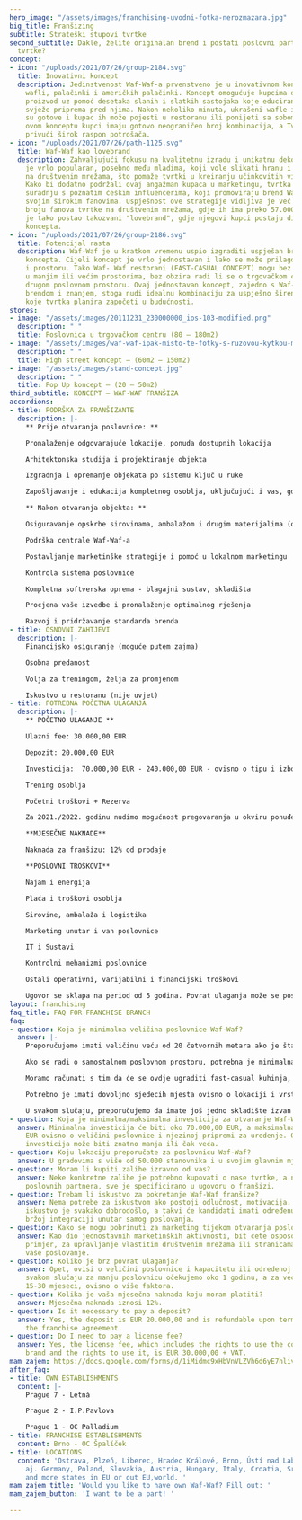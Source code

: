 ```yaml
---
hero_image: "/assets/images/franchising-uvodni-fotka-nerozmazana.jpg"
big_title: Franšizing
subtitle: Strateški stupovi tvrtke
second_subtitle: Dakle, želite originalan brend i postati poslovni partner brzorastuće
  tvrtke?
concept:
- icon: "/uploads/2021/07/26/group-2184.svg"
  title: Inovativni koncept
  description: Jedinstvenost Waf-Waf-a prvenstveno je u inovativnom konceptu pripreme
    wafli, palačinki i američkih palačinki. Koncept omogućuje kupcima da slože vlastiti
    proizvod uz pomoć desetaka slanih i slatkih sastojaka koje educirano osoblje potom
    svježe priprema pred njima. Nakon nekoliko minuta, ukrašeni wafle ili palačinke
    su gotove i kupac ih može pojesti u restoranu ili ponijeti sa sobom. Zahvaljujući
    ovom konceptu kupci imaju gotovo neograničen broj kombinacija, a Tvrtka je u mogućnosti
    privući širok raspon potrošača.
- icon: "/uploads/2021/07/26/path-1125.svg"
  title: Waf-Waf kao lovebrand
  description: Zahvaljujući fokusu na kvalitetnu izradu i unikatnu dekoraciju, Waf-Waf
    je vrlo popularan, posebno među mladima, koji vole slikati hranu i dijeliti je
    na društvenim mrežama, što pomaže tvrtki u kreiranju učinkovitih viralnih kampanja.
    Kako bi dodatno podržali ovaj angažman kupaca u marketingu, tvrtka je započela
    suradnju s poznatim češkim influencerima, koji promoviraju brend Waf-Waf među
    svojim širokim fanovima. Uspješnost ove strategije vidljiva je već danas u velikom
    broju fanova tvrtke na društvenim mrežama, gdje ih ima preko 57.000.  Waf-Waf
    je tako postao takozvani "lovebrand", gdje njegovi kupci postaju dio cjelokupnog
    koncepta.
- icon: "/uploads/2021/07/26/group-2186.svg"
  title: Potencijal rasta
  description: Waf-Waf je u kratkom vremenu uspio izgraditi uspješan brend iz inovativnog
    koncepta. Cijeli koncept je vrlo jednostavan i lako se može prilagoditi lokaciji
    i prostoru. Tako Waf- Waf restorani (FAST-CASUAL CONCEPT) mogu bez problema raditi
    u manjim ili većim prostorima, bez obzira radi li se o trgovačkom centru ili nekom
    drugom poslovnom prostoru. Ovaj jednostavan koncept, zajedno s Waf-Waf-ovim snažnim
    brendom i znanjem, stoga nudi idealnu kombinaciju za uspješno širenje franšize
    koje tvrtka planira započeti u budućnosti.
stores:
- image: "/assets/images/20111231_230000000_ios-103-modified.png"
  description: " "
  title: Poslovnica u trgovačkom centru (80 – 180m2)
- image: "/assets/images/waf-waf-ipak-misto-te-fotky-s-ruzovou-kytkou-mala-fotka-v-uvodnim-ramecku.jpg"
  description: " "
  title: High street koncept – (60m2 – 150m2)
- image: "/assets/images/stand-concept.jpg"
  description: " "
  title: Pop Up koncept – (20 – 50m2)
third_subtitle: KONCEPT – WAF-WAF FRANŠIZA
accordions:
- title: PODRŠKA ZA FRANŠIZANTE
  description: |-
    ** Prije otvaranja poslovnice: **

    Pronalaženje odgovarajuće lokacije, ponuda dostupnih lokacija

    Arhitektonska studija i projektiranje objekta

    Izgradnja i opremanje objekata po sistemu ključ u ruke

    Zapošljavanje i edukacija kompletnog osoblja, uključujući i vas, gdje ćemo vas upoznati s pojedinim procesima (poslovanje, kvaliteta, marketing, financije, ljudski potencijali, kontrola restorana, sustav vjernosnog programa, softver itd.)

    ** Nakon otvaranja objekta: **

    Osiguravanje opskrbe sirovinama, ambalažom i drugim materijalima (osobito marketingom), uključujući tehnologiju i logistiku

    Podrška centrale Waf-Waf-a

    Postavljanje marketinške strategije i pomoć u lokalnom marketingu

    Kontrola sistema poslovnice

    Kompletna softverska oprema - blagajni sustav, skladišta

    Procjena vaše izvedbe i pronalaženje optimalnog rješenja

    Razvoj i pridržavanje standarda brenda
- title: OSNOVNI ZAHTJEVI
  description: |-
    Financijsko osiguranje (moguće putem zajma)

    Osobna predanost

    Volja za treningom, želja za promjenom

    Iskustvo u restoranu (nije uvjet)
- title: POTREBNA POČETNA ULAGANJA
  description: |-
    ** POČETNO ULAGANJE **

    Ulazni fee: 30.000,00 EUR

    Depozit: 20.000,00 EUR

    Investicija:  70.000,00 EUR - 240.000,00 EUR - ovisno o tipu i izboru poslovnice te koncepta

    Trening osoblja

    Početni troškovi + Rezerva

    Za 2021./2022. godinu nudimo mogućnost pregovaranja u okviru ponuđenih uvjeta ulaska u odnos, tzv. CovidPopust.

    **MJESEČNE NAKNADE**

    Naknada za franšizu: 12% od prodaje

    **POSLOVNI TROŠKOVI**

    Najam i energija

    Plaća i troškovi osoblja

    Sirovine, ambalaža i logistika

    Marketing unutar i van poslovnice

    IT i Sustavi

    Kontrolni mehanizmi poslovnice

    Ostali operativni, varijabilni i financijski troškovi

    Ugovor se sklapa na period od 5 godina. Povrat ulaganja može se postići u roku od 12-24 mjeseca.
layout: franchising
faq_title: FAQ FOR FRANCHISE BRANCH
faq:
- question: Koja je minimalna veličina poslovnice Waf-Waf?
  answer: |-
    Preporučujemo imati veličinu veću od 20 četvornih metara ako je štand u trgovačkom centru.

    Ako se radi o samostalnom poslovnom prostoru, potrebna je minimalna veličina od 80 četvornih metara.

    Moramo računati s tim da će se ovdje ugraditi fast-casual kuhinja, kao i zalihe ili eventualno skladište.

    Potrebno je imati dovoljno sjedecih mjesta ovisno o lokaciji i vrsti koncepta.

    U svakom slučaju, preporučujemo da imate još jedno skladište izvan prostora.
- question: Koja je minimalna/maksimalna investicija za otvaranje Waf-Waf franšize?
  answer: Minimalna investicija će biti oko 70.000,00 EUR, a maksimalna 240.000,00
    EUR ovisno o veličini poslovnice i njezinoj pripremi za uredenje. Ovisno o tome
    investicija može biti znatno manja ili čak veća.
- question: Koju lokaciju preporučate za poslovnicu Waf-Waf?
  answer: U gradovima s više od 50.000 stanovnika i u svojim glavnim mjestima.
- question: Moram li kupiti zalihe izravno od vas?
  answer: Neke konkretne zalihe je potrebno kupovati o nase tvrtke, a neke od nasih
    poslovnih partnera, sve je specificirano u ugovoru o franšizi.
- question: Trebam li iskustvo za pokretanje Waf-Waf franšize?
  answer: Nema potrebe za iskustvom ako postoji odlučnost, motivacija. U svakom slučaju,
    iskustvo je svakako dobrodošlo, a takvi će kandidati imati određenu prednost u
    bržoj integraciji unutar samog poslovanja.
- question: Kako se mogu pobrinuti za marketing tijekom otvaranja poslovnice Waf-Waf?
  answer: Kao dio jednostavnih marketinških aktivnosti, bit ćete osposobljeni, na
    primjer, za upravljanje vlastitim društvenim mrežama ili stranicama koje ocjenjuju
    vaše poslovanje.
- question: Koliko je brz povrat ulaganja?
  answer: Opet, ovisi o veličini poslovnice i kapacitetu ili odredenoj lokaciji. U
    svakom slučaju za manju poslovnicu očekujemo oko 1 godinu, a za veće poslovnice
    15-30 mjeseci, ovisno o više faktora.
- question: Kolika je vaša mjesečna naknada koju moram platiti?
  answer: Mjesečna naknada iznosi 12%.
- question: Is it necessary to pay a deposit?
  answer: Yes, the deposit is EUR 20.000,00 and is refundable upon termination of
    the franchise agreement.
- question: Do I need to pay a license fee?
  answer: Yes, the license fee, which includes the rights to use the complete Waf-Waf
    brand and the rights to use it, is EUR 30.000,00 + VAT.
mam_zajem: https://docs.google.com/forms/d/1iMidmc9xHbVnVLZVh6d6yE7hliv2U6I_DqN5lSW_3vI/prefill
after_faq:
- title: OWN ESTABLISHMENTS
  content: |-
    Prague 7 - Letná

    Prague 2 - I.P.Pavlova

    Prague 1 - OC Palladium
- title: FRANCHISE ESTABLISHMENTS
  content: Brno - OC Špalíček
- title: LOCATIONS
  content: 'Ostrava, Plzeň, Liberec, Hradec Králové, Brno, Ústí nad Labem, České Budějovice
    aj. Germany, Poland, Slovakia, Austria, Hungary, Italy, Croatia, Srbia, Slovenia
    and more states in EU or out EU,world. '
mam_zajem_title: 'Would you like to have own Waf-Waf? Fill out: '
mam_zajem_button: 'I want to be a part! '

---
```

